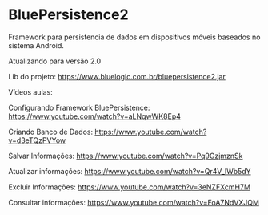 BluePersistence2
================

Framework para persistencia de dados em dispositivos móveis baseados no sistema Android.

Atualizando para versão 2.0

Lib do projeto: https://www.bluelogic.com.br/bluepersistence2.jar

Vídeos aulas:

Configurando Framework BluePersistence: https://www.youtube.com/watch?v=aLNqwWK8Ep4

Criando Banco de Dados: https://www.youtube.com/watch?v=d3eTQzPVYow

Salvar Informações: https://www.youtube.com/watch?v=Pq9GzjmznSk

Atualizar informações: https://www.youtube.com/watch?v=Qr4V_lWb5dY

Excluir Informações: https://www.youtube.com/watch?v=3eNZFXcmH7M

Consultar informações: https://www.youtube.com/watch?v=FoA7NdVXJQM

